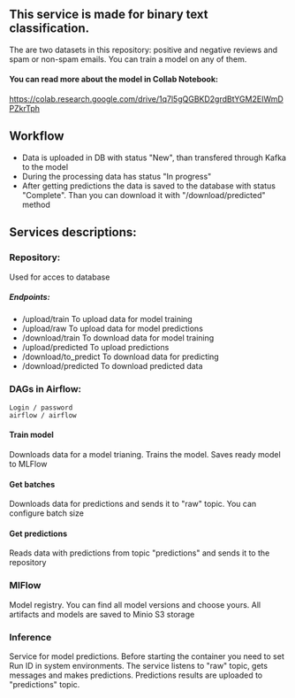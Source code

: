 ## This service is made for binary text classification. 
The are two datasets in this repository: positive and negative reviews and spam or non-spam emails. You can train a model on any of them.

#### You can read more about the model in Collab Notebook:
https://colab.research.google.com/drive/1q7l5gQGBKD2grdBtYGM2EIWmDPZkrTph

## Workflow
* Data is uploaded in DB with status "New", than transfered through Kafka to the model
* During the processing data has status "In progress"
* After getting predictions the data is saved to the database with status "Complete". Than you can download it with "/download/predicted" method

## Services descriptions:

### Repository:
Used for acces to database
##### Endpoints:
* /upload/train To upload data for model training
* /upload/raw To upload data for model predictions
* /download/train To download data for model training
* /upload/predicted To upload predictions
* /download/to_predict To download data for predicting
* /download/predicted To download predicted data

### DAGs in Airflow:
```
Login / password
airflow / airflow
```
#### Train model
Downloads data for a model trianing. Trains the model. Saves ready model to MLFlow

#### Get batches
Downloads data for predictions and sends it to "raw" topic. You can configure batch size

#### Get predictions
Reads data with predictions from topic "predictions" and sends it to the repository

### MlFlow
Model registry. You can find all model versions and choose yours.
All artifacts and models are saved to Minio S3 storage 

### Inference
Service for model predictions. Before starting the container you need to set Run ID in system environments.
The service listens to "raw" topic, gets messages and makes predictions.
Predictions results are uploaded to "predictions" topic.
